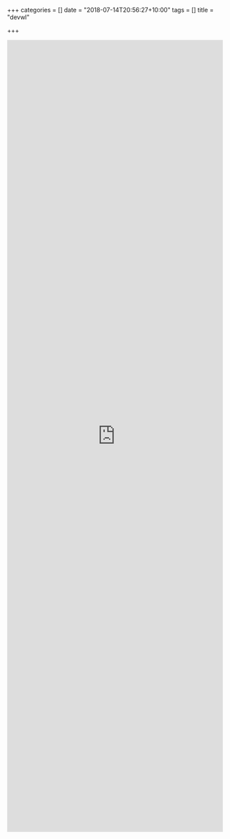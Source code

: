+++
categories = []
date = "2018-07-14T20:56:27+10:00"
tags = []
title = "devwl"

+++
<iframe  id="wlFrame" src="https://script.google.com/a/samfordkindergarten.com.au/macros/s/AKfycbxQ9DIsflnxkj1MPP8D2hqijtFgknBgqs3Mb75Q9is/exec?page=new_form" height="1850px" width="100%" frameborder="0" marginheight="0" marginwidth="0">Loading…</iframe>